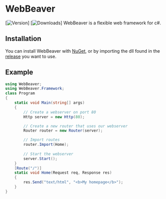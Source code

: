 # WebBeaver
[![Version](https://img.shields.io/nuget/v/WebBeaver)]
[![Downloads](https://img.shields.io/nuget/dt/WebBeaver)]
WebBeaver is a flexible web framework for c#.

## Installation

You can install WebBeaver with [NuGet](https://www.nuget.org/packages/WebBeaver),
or by importing the dll found in the [release](https://github.com/RickLugtigheid/Web-Beaver/releases/latest) you want to use.

## Example
```cs
using WebBeaver;
using WebBeaver.Framework;
class Program
{
	static void Main(string[] args)
	{
		// Create a webserver on port 80
		Http server = new Http(80);

		// Create a new router that uses our webserver
		Router router = new Router(server);

		// Import routes
		router.Import(Home);
		
		// Start the webserver
		server.Start();
	}
	[Route("/")]
	static void Home(Request req, Response res)
	{
		res.Send("text/html", "<b>My homepage</b>");
	}
}
```
